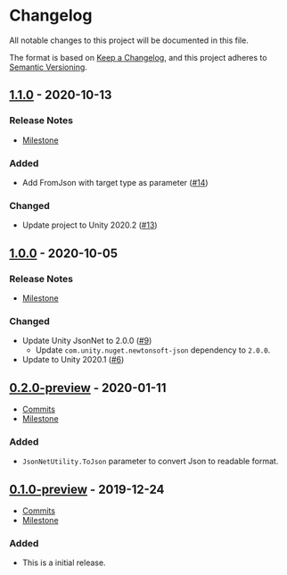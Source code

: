 # Changelog

All notable changes to this project will be documented in this file.

The format is based on [Keep a Changelog](https://keepachangelog.com/en/1.0.0/),
and this project adheres to [Semantic Versioning](https://semver.org/spec/v2.0.0.html).

## [1.1.0](https://github.com/unity-game-framework/ugf-jsonnet/releases/tag/1.1.0) - 2020-10-13  

### Release Notes

- [Milestone](https://github.com/unity-game-framework/ugf-jsonnet/milestone/4?closed=1)  
    

### Added

- Add FromJson with target type as parameter ([#14](https://github.com/unity-game-framework/ugf-jsonnet/pull/14))  

### Changed

- Update project to Unity 2020.2 ([#13](https://github.com/unity-game-framework/ugf-jsonnet/pull/13))

## [1.0.0](https://github.com/unity-game-framework/ugf-jsonnet/releases/tag/1.0.0) - 2020-10-05  

### Release Notes

- [Milestone](https://github.com/unity-game-framework/ugf-jsonnet/milestone/3?closed=1)  
    

### Changed

- Update Unity JsonNet to 2.0.0  ([#9](https://github.com/unity-game-framework/ugf-jsonnet/pull/9))  
    - Update `com.unity.nuget.newtonsoft-json` dependency to `2.0.0`.
- Update to Unity 2020.1 ([#6](https://github.com/unity-game-framework/ugf-jsonnet/issues/6))

## [0.2.0-preview](https://github.com/unity-game-framework/ugf-jsonnet/releases/tag/0.2.0-preview) - 2020-01-11  

- [Commits](https://github.com/unity-game-framework/ugf-jsonnet/compare/0.1.0-preview...0.2.0-preview)
- [Milestone](https://github.com/unity-game-framework/ugf-jsonnet/milestone/2?closed=1)

### Added
- `JsonNetUtility.ToJson` parameter to convert Json to readable format.

## [0.1.0-preview](https://github.com/unity-game-framework/ugf-jsonnet/releases/tag/0.1.0-preview) - 2019-12-24  

- [Commits](https://github.com/unity-game-framework/ugf-jsonnet/compare/5357b7d...0.1.0-preview)
- [Milestone](https://github.com/unity-game-framework/ugf-jsonnet/milestone/1?closed=1)

### Added
- This is a initial release.


